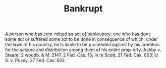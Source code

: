 ---
title: Bankrupt
permalink: "/definitions/bankrupt.html"
body: A person who has com-mitted an act of bankruptcy; one who has done some act
  or suffered some act to be done in consequence of which, under the laws of hls country,
  he Is liable to be proceeded against by his creditors for tbe seizure and distribution
  among them of his entire prop-erty. Ashby v. Steere, 2 woodb. & M. 2147, 2 Fed.
  Cas. 15; In re Scott, 21 Fed. Cas. 803; U. S. v. Pusey, 27 Fed. Cas. 632
published_at: '2018-07-07'
layout: post
---